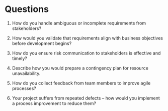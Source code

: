 # Questions

1. How do you handle ambiguous or incomplete requirements from stakeholders?

2. How would you validate that requirements align with business objectives before development begins?

3. How do you ensure risk communication to stakeholders is effective and timely?

4. Describe how you would prepare a contingency plan for resource unavailability.

5. How do you collect feedback from team members to improve agile processes?

6. Your project suffers from repeated defects – how would you implement a process improvement to reduce them?
